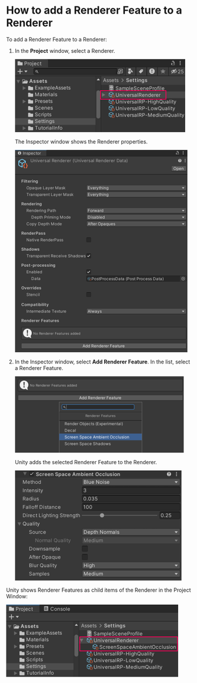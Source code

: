 # How to add a Renderer Feature to a Renderer

To add a Renderer Feature to a Renderer:

1. In the **Project** window, select a Renderer.

    ![Select a Renderer.](Images/add-renderer-feature/renderer-feature-select-renderer.png)

    The Inspector window shows the Renderer properties.

    ![Inspector window shows the Renderer properties.](Images/add-renderer-feature/renderer-feature-inspector-no-rend-features.png)

2. In the Inspector window, select **Add Renderer Feature**. In the list, select a Renderer Feature.

    ![Select **Add Renderer Feature**, then select a Renderer Feature.](Images/add-renderer-feature/renderer-feature-select-renderer-feature.png)

    Unity adds the selected Renderer Feature to the Renderer.

    ![New Renderer Feature added.](Images/add-renderer-feature/renderer-feature-created.png)

Unity shows Renderer Features as child items of the Renderer in the Project Window:

![Renderer Feature as child item of the Renderer in the Project Window](Images/add-renderer-feature/renderer-feature-project-window.png)
